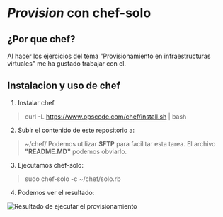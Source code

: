 # *Provision* con chef-solo

## ¿Por que chef?
Al hacer los ejercicios del tema "Provisionamiento en infraestructuras virtuales" me ha gustado trabajar con el.

## Instalacion y uso de chef

1. Instalar chef.
>curl -L https://www.opscode.com/chef/install.sh | bash
2. Subir el contenido de este repositorio a:
>  ~/chef/
Podemos utilizar __SFTP__ para facilitar esta tarea.
El archivo __"README.MD"__ podemos obviarlo.
3. Ejecutamos chef-solo:
> sudo chef-solo -c ~/chef/solo.rb
4. Podemos ver el resultado:

![Resultado de ejecutar el provisionamiento](https://user-images.githubusercontent.com/6977775/32692916-21129682-c721-11e7-8866-3cb6eaf4da65.png)
